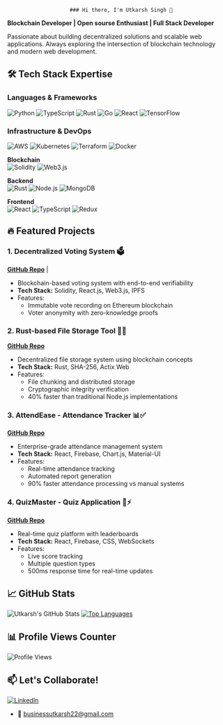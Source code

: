                         ### Hi there, I'm Utkarsh Singh 👋
**Blockchain Developer | Open sourse Enthusiast | Full Stack Developer**

Passionate about building decentralized solutions and scalable web applications. Always exploring the intersection of blockchain technology and modern web development.

## 🛠 Tech Stack Expertise


### Languages & Frameworks
![Python](https://img.shields.io/badge/-Python-0D1117?style=flat&logo=python)
![TypeScript](https://img.shields.io/badge/-TypeScript-0D1117?style=flat&logo=typescript)
![Rust](https://img.shields.io/badge/-Rust-0D1117?style=flat&logo=rust)
![Go](https://img.shields.io/badge/-Golang-0D1117?style=flat&logo=go)
![React](https://img.shields.io/badge/-React-0D1117?style=flat&logo=react)
![TensorFlow](https://img.shields.io/badge/-TensorFlow-0D1117?style=flat&logo=tensorflow)

### Infrastructure & DevOps
![AWS](https://img.shields.io/badge/-AWS-0D1117?style=flat&logo=amazon-aws)
![Kubernetes](https://img.shields.io/badge/-Kubernetes-0D1117?style=flat&logo=kubernetes)
![Terraform](https://img.shields.io/badge/-Terraform-0D1117?style=flat&logo=terraform)
![Docker](https://img.shields.io/badge/-Docker-0D1117?style=flat&logo=docker)


**Blockchain**  
![Solidity](https://img.shields.io/badge/Solidity-363636?logo=solidity&logoColor=white)
![Web3.js](https://img.shields.io/badge/Web3.js-F16822?logo=web3.js&logoColor=white)

**Backend**  
![Rust](https://img.shields.io/badge/Rust-000000?logo=rust&logoColor=white)
![Node.js](https://img.shields.io/badge/Node.js-339933?logo=node.js&logoColor=white)
![MongoDB](https://img.shields.io/badge/MongoDB-47A248?logo=mongodb&logoColor=white)

**Frontend**  
![React](https://img.shields.io/badge/React-61DAFB?logo=react&logoColor=black)
![TypeScript](https://img.shields.io/badge/TypeScript-3178C6?logo=typescript&logoColor=white)
![Redux](https://img.shields.io/badge/Redux-764ABC?logo=redux&logoColor=white)


## 🔥 Featured Projects

### 1. Decentralized Voting System 🗳️
**[GitHub Repo](https://github.com/utkarsh-singh-1729/Decentralized-Voting-Systems)** | 
- Blockchain-based voting system with end-to-end verifiability
- **Tech Stack:** Solidity, React.js, Web3.js, IPFS
- Features: 
  - Immutable vote recording on Ethereum blockchain
  - Voter anonymity with zero-knowledge proofs
  

### 2. Rust-based File Storage Tool 🦀💾
**[GitHub Repo](https://github.com/utkarsh-singh-1729/Rust-Based-File-Storage-Tool)** 
- Decentralized file storage system using blockchain concepts
- **Tech Stack:** Rust, SHA-256, Actix Web
- Features:
  - File chunking and distributed storage
  - Cryptographic integrity verification
  - 40% faster than traditional Node.js implementations

### 3. AttendEase - Attendance Tracker 📊✅
**[GitHub Repo](https://github.com/utkarsh-singh-1729/AttendEase)** 
- Enterprise-grade attendance management system
- **Tech Stack:** React, Firebase, Chart.js, Material-UI
- Features:
  - Real-time attendance tracking
  - Automated report generation
  - 90% faster attendance processing vs manual systems

### 4. QuizMaster - Quiz Application 🧠⚡
**[GitHub Repo](https://github.com/utkarsh-singh-1729/Quiz-Application-)**
- Real-time quiz platform with leaderboards
- **Tech Stack:** React, Firebase, CSS, WebSockets
- Features:
  - Live score tracking
  - Multiple question types
  - 500ms response time for real-time updates



 ## 📈 GitHub Stats

![Utkarsh's GitHub Stats](https://github-readme-stats.vercel.app/api?username=utkarsh-singh-1729&show_icons=true&theme=radical&hide_title=true)
[![Top Languages](https://github-readme-stats.vercel.app/api/top-langs/?username=utkarsh-singh-1729&layout=compact&theme=dark&cache_seconds=600)](https://github.com/utkarsh-singh-1729/github-readme-stats)


## 📊 Profile Views Counter 
![Profile Views](https://hits.sh/github.com/utkarsh-singh-1729.svg?style=flat&label=Profile%20Views&color=blue&labelColor=black)

## 📫 Let's Collaborate!
[![LinkedIn](https://img.shields.io/badge/LinkedIn-0077B5?style=flat&logo=linkedin&logoColor=white)](https://linkedin.com/in/utkarsh-singh1729)
- 📧 businessutkarsh22@gmail.com
